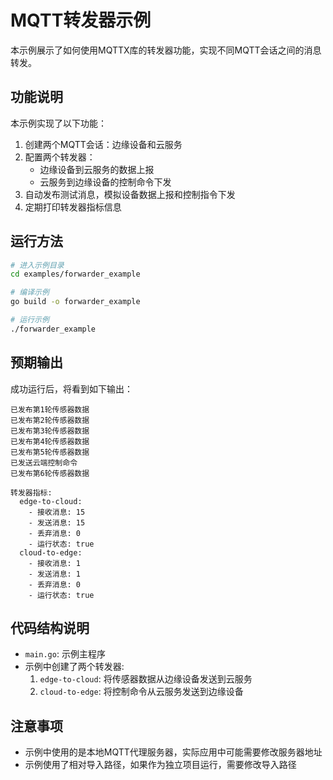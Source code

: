 # MQTT转发器示例

本示例展示了如何使用MQTTX库的转发器功能，实现不同MQTT会话之间的消息转发。

## 功能说明

本示例实现了以下功能：

1. 创建两个MQTT会话：边缘设备和云服务
2. 配置两个转发器：
   - 边缘设备到云服务的数据上报
   - 云服务到边缘设备的控制命令下发
3. 自动发布测试消息，模拟设备数据上报和控制指令下发
4. 定期打印转发器指标信息

## 运行方法

```bash
# 进入示例目录
cd examples/forwarder_example

# 编译示例
go build -o forwarder_example

# 运行示例
./forwarder_example
```

## 预期输出

成功运行后，将看到如下输出：

```
已发布第1轮传感器数据
已发布第2轮传感器数据
已发布第3轮传感器数据
已发布第4轮传感器数据
已发布第5轮传感器数据
已发送云端控制命令
已发布第6轮传感器数据

转发器指标:
  edge-to-cloud:
    - 接收消息: 15
    - 发送消息: 15
    - 丢弃消息: 0
    - 运行状态: true
  cloud-to-edge:
    - 接收消息: 1
    - 发送消息: 1
    - 丢弃消息: 0
    - 运行状态: true
```

## 代码结构说明

- `main.go`: 示例主程序
- 示例中创建了两个转发器:
  1. `edge-to-cloud`: 将传感器数据从边缘设备发送到云服务
  2. `cloud-to-edge`: 将控制命令从云服务发送到边缘设备

## 注意事项

- 示例中使用的是本地MQTT代理服务器，实际应用中可能需要修改服务器地址
- 示例使用了相对导入路径，如果作为独立项目运行，需要修改导入路径 
